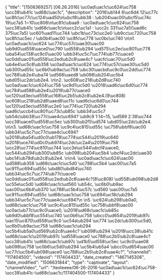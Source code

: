 {
    "title": "[1508369257] [06.26.2016] \uc0ad\uac1c\uc624\uc758 \ucc38\ub41c \ud68c\uac1c",
    "description": "2016\ub144 6\uc6d4 12\uc77c \uc8fc\uc77c\uc124\uad50\n\ubcf8\ubb38 : \ub204\uac00\ubcf5\uc74c 19\uc7a5 1~10\uc808\n\uc81c\ubaa9 : \uc0ad\uac1c\uc624\uc758 \ucc38\ub41c \ud68c\uac1c\n\ucc2c\uc1a1 : \ucc2c 331\uc7a5(\uad6c 375\uc7a5) \uc601\uad11\uc744 \ubc1b\uc73c\uc2e0 \ub9cc\uc720\uc758 \uc8fc\uc5ec \/ \ub0b4\uac00 \uc8fc\uc778 \uc0bc\uc740 \n\n1. \uc0ad\uac1c\uc624 \uc774\uc57c\uae30\uac00 \ub9d0\ud558\uace0\uc790 \ud558\ub294 \ud575\uc2ec\uc801\uc778 \uba54\uc138\uc9c0\uac00 \ubb34\uc5c7\uc774\ub77c\uace0 \uc0dd\uac01\ud558\uc2ed\ub2c8\uae4c? \uacfc\uac70\uc5d0 \ub4e4\uc5c8\ub358 \uc0ad\uac1c\uc624 \uc774\uc57c\uae30\uc5d0 \ub300\ud55c \uc6b0\ub9ac\uc758 \ubc30\uacbd\uc9c0\uc2dd\uc774 \uc788\ub2e4\uba74 \ud568\uaed8 \ub098\ub204\uc5b4 \ubd05\uc2dc\ub2e4. \n\n2. \uc608\uc218\ub2d8\uc740 \uc0ad\uac1c\uc624\uc758 \uc9d1\uc5d0 \u2018\uad6c\uc6d0\uc774 \uc784\ud588\ub2e4\u2019\ub77c\uace0 \uc120\ud3ec\ud558\uc168\uc2b5\ub2c8\ub2e4.(9\uc808) \uc608\uc218\ub2d8\uaed8\uc11c \uad6c\uc6d0\uc744 \uc120\ud3ec\ud558\uc2e0 \uc774\uc720\ub294 \uad6c\uccb4\uc801\uc73c\ub85c \ubb34\uc5c7 \ub54c\ubb38\uc77c\uae4c\uc694? \ub9c9 1:14~15, \ud589 2:38\uc744 \ucc38\uace0\ud558\uc5ec \ub300\ub2f5\ud574 \ubd05\uc2dc\ub2e4. \n\n3. \ud68c\uac1c\uc758 \uc9c4\uc815\ud55c \uc758\ubbf8\uac00 \ubb34\uc5c7\uc77c\uae4c\uc694? \u2018\uba54\ud0c0\ub178\uc774\uc544\u2019\uc640 \u2018\uce74\ud0c0\ub974\uc2dc\uc2a4\u2019\uc758 \ucc28\uc774\uc810\uc744 \ucc3e\uc544\ubcf4\uace0, \uc544\ub294\ub300\ub85c \ub098\ub204\uc5b4 \ubcf4\uc2dc\uae30 \ubc14\ub78d\ub2c8\ub2e4. \n\n4. \uc0ad\uac1c\uc624\uac00 \ud588\ub358 \ud68c\uac1c\uc5d0 \uc788\uc5b4 \uac00\uc7a5 \uc911\uc694\ud55c \ubd80\ubd84\uc740 \ubb34\uc5c7\uc774\ub77c\uace0 \uc0dd\uac01\ud558\uc2ed\ub2c8\uae4c?(8\uc808) \ud558\ub098\ub2d8 \uc55e\uc5d0 \ud68c\uac1c\ud560 \ub54c, \uc6b0\ub9ac \uac00\uc6b4\ub370 \uc788\uc5b4\uc57c \ud560 \uac00\uc7a5 \uc911\uc694\ud55c \ud68c\uac1c\uc758 \uc694\uc18c\ub294 \ubb34\uc5c7\uc77c\uae4c\uc694?\n \n5. \uc624\ub298\ub0a0, \ud68c\uac1c\uc758 \uc9c4\uc815\ud55c \uc758\ubbf8\uac00 \uc0ac\ub77c\uc9c0\uace0, \u2018\ud68c\uac1c\ub85c \ub9d0\ubbf8\uc554\uc740 \uc0b6\uc758 \ubcc0\ud654\u2019\ub97c \uac15\uc870\ud558\uc9c0 \uc54a\ub294 \uc774 \uc2dc\ub300\uc5d0, \uc6b0\ub9ac\uc758 \ud68c\uac1c\ub294 \uc5b4\ub5a0\ud569\ub2c8\uae4c? \ub098\ub294 \u2018\ucc38\ub41c \ud68c\uac1c\u2019\ub97c \ud558\uace0 \uc788\uc2b5\ub2c8\uae4c? \ucc38\ub41c \ud68c\uac1c\ub97c \ud1b5\ud558\uc5ec \uc9c0\uae08 \ub098\uc758 \uc0b6\uc5d0\ub294 \uc5b4\ub5a4 \ubcc0\ud654\uac00 \uc77c\uc5b4\ub098\uace0 \uc788\uc2b5\ub2c8\uae4c?",
    "channelid": "117404500",
    "videoid": "117404433",
    "date_created": "1467145306",
    "date_modified": "1506631844",
    "type": "captivate",
    "layout": "channelVideo",
    "url": "\/testeeee\/06-26-2016-\uc0ad\uac1c\uc624\uc758-\ucc38\ub41c-\ud68c\uac1c\/117404500-117404433"
}